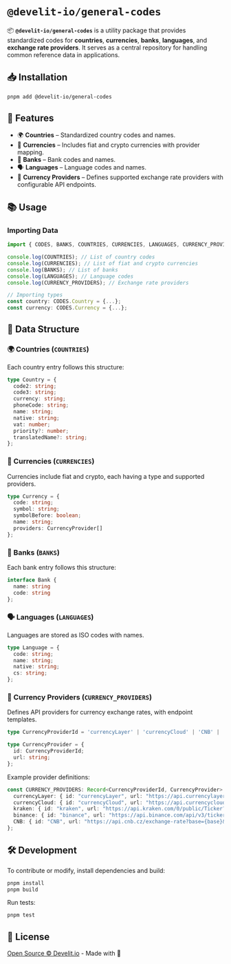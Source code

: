 # `@develit-io/general-codes`

📦 **`@develit-io/general-codes`** is a utility package that provides standardized codes for **countries**, **currencies**, **banks**, **languages**, and **exchange rate providers**. It serves as a central repository for handling common reference data in applications.

## 📥 Installation

```sh
pnpm add @develit-io/general-codes
```

## 🚀 Features

- 🌍 **Countries** – Standardized country codes and names.
- 💱 **Currencies** – Includes fiat and crypto currencies with provider mapping.
- 🏦 **Banks** – Bank codes and names.
- 🗣 **Languages** – Language codes and names.
- 🔗 **Currency Providers** – Defines supported exchange rate providers with configurable API endpoints.

## 📚 Usage

### Importing Data

```ts
import { CODES, BANKS, COUNTRIES, CURRENCIES, LANGUAGES, CURRENCY_PROVIDERS } from "@develit-io/general-codes";

console.log(COUNTRIES); // List of country codes
console.log(CURRENCIES); // List of fiat and crypto currencies
console.log(BANKS); // List of banks
console.log(LANGUAGES); // Language codes
console.log(CURRENCY_PROVIDERS); // Exchange rate providers

// Importing types
const country: CODES.Country = {...};
const currency: CODES.Currency = {...};
```

## 🔹 Data Structure

### 🌍 Countries (`COUNTRIES`)

Each country entry follows this structure:

```ts
type Country = {
  code2: string;
  code3: string;
  currency: string;
  phoneCode: string;
  name: string;
  native: string;
  vat: number;
  priority?: number;
  translatedName?: string;
};
```

### 💱 Currencies (`CURRENCIES`)

Currencies include fiat and crypto, each having a type and supported providers.

```ts
type Currency = {
  code: string;
  symbol: string;
  symbolBefore: boolean;
  name: string;
  providers: CurrencyProvider[]
};
```

### 🏦 Banks (`BANKS`)

Each bank entry follows this structure:

```ts
interface Bank {
  name: string
  code: string
};
```

### 🗣 Languages (`LANGUAGES`)

Languages are stored as ISO codes with names.

```ts
type Language = {
  code: string;
  name: string;
  native: string;
  cs: string;
};
```

### 🔗 Currency Providers (`CURRENCY_PROVIDERS`)

Defines API providers for currency exchange rates, with endpoint templates.

```ts
type CurrencyProviderId = 'currencyLayer' | 'currencyCloud' | 'CNB' | 'kraken' | 'binance';

type CurrencyProvider = {
  id: CurrencyProviderId;
  url: string;
};
```

Example provider definitions:

```ts
const CURRENCY_PROVIDERS: Record<CurrencyProviderId, CurrencyProvider> = {
  currencyLayer: { id: "currencyLayer", url: "https://api.currencylayer.com/live?access_key=YOUR_ACCESS_KEY&currencies={target}&source={base}" },
  currencyCloud: { id: "currencyCloud", url: "https://api.currencycloud.com/v2/rates/detailed?buy_currency={target}&sell_currency={base}" },
  kraken: { id: "kraken", url: "https://api.kraken.com/0/public/Ticker?pair={base}{target}" },
  binance: { id: "binance", url: "https://api.binance.com/api/v3/ticker/price?symbol={base}{target}" },
  CNB: { id: "CNB", url: "https://api.cnb.cz/exchange-rate?base={base}&target={target}" }
};
```

## 🛠 Development

To contribute or modify, install dependencies and build:

```sh
pnpm install
pnpm build
```

Run tests:

```sh
pnpm test
```

## 📄 License

[Open Source © Develit.io](./LICENSE.md) - Made with 💚
